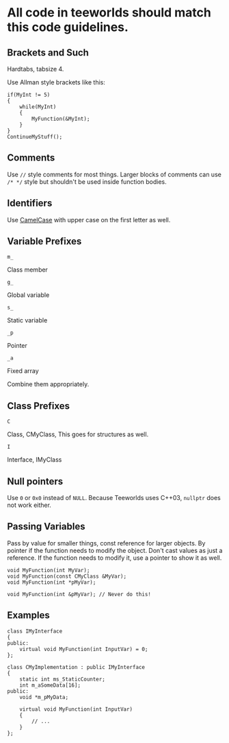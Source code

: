 # All code in teeworlds should match this code guidelines.

## Brackets and Such

Hardtabs, tabsize 4.

Use Allman style brackets like this:

```
if(MyInt != 5)
{
	while(MyInt)
	{
		MyFunction(&MyInt);
	}
}
ContinueMyStuff();
```

## Comments

Use `//` style comments for most things. Larger blocks of comments can use `/* */` style but shouldn't be used inside function bodies.

## Identifiers

Use [CamelCase](http://en.wikipedia.org/wiki/CamelCase) with upper case on the first letter as well.

## Variable Prefixes

`m_`

Class member

`g_`

Global variable

`s_`

Static variable

`_p`

Pointer

`_a`

Fixed array

Combine them appropriately.

## Class Prefixes

`C`

Class, CMyClass, This goes for structures as well.

`I`

Interface, IMyClass

## Null pointers

Use `0` or `0x0` instead of `NULL`. Because Teeworlds uses C++03, `nullptr` does not work either.

## Passing Variables

Pass by value for smaller things, const reference for larger objects. By pointer if the function needs to modify the object. Don't cast values as just a reference. If the function needs to modify it, use a pointer to show it as well.

```
void MyFunction(int MyVar);
void MyFunction(const CMyClass &MyVar);
void MyFunction(int *pMyVar);

void MyFunction(int &pMyVar); // Never do this!
```

## Examples

```
class IMyInterface
{
public:
	virtual void MyFunction(int InputVar) = 0;
};

class CMyImplementation : public IMyInterface
{
	static int ms_StaticCounter;
	int m_aSomeData[16];
public:
	void *m_pMyData;

	virtual void MyFunction(int InputVar)
	{
		// ...
	}
};
 ```
